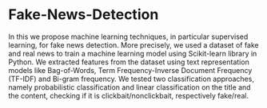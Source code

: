 # Fake-News-Detection
In this we propose machine learning techniques, in particular supervised learning, for fake news detection. More precisely, we used a dataset of fake and real news to train a machine learning model using Scikit-learn library in Python. We extracted features from the dataset using text representation models like Bag-of-Words, Term Frequency-Inverse Document Frequency (TF-IDF) and Bi-gram frequency. We tested two classification approaches, namely probabilistic classification and linear classification on the title and the content, checking if it is clickbait/nonclickbait, respectively fake/real.
